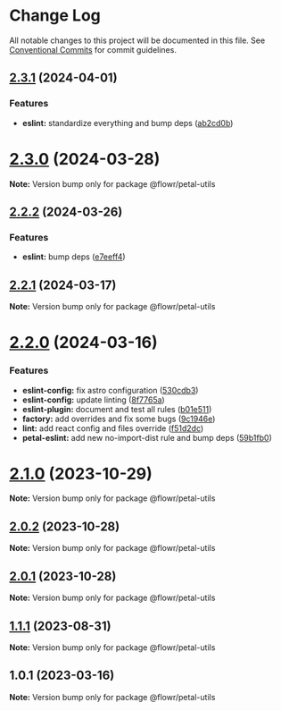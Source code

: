 # Change Log

All notable changes to this project will be documented in this file.
See [Conventional Commits](https://conventionalcommits.org) for commit guidelines.

## [2.3.1](https://github.com/pulseflow/pastel/compare/v2.3.0...v2.3.1) (2024-04-01)


### Features

* **eslint:** standardize everything and bump deps ([ab2cd0b](https://github.com/pulseflow/pastel/commit/ab2cd0ba8fa7211c4b781ba04474ea1c269f7ce8))





# [2.3.0](https://github.com/pulseflow/pastel/compare/v2.2.2...v2.3.0) (2024-03-28)

**Note:** Version bump only for package @flowr/petal-utils





## [2.2.2](https://github.com/pulseflow/pastel/compare/v2.2.1...v2.2.2) (2024-03-26)


### Features

* **eslint:** bump deps ([e7eeff4](https://github.com/pulseflow/pastel/commit/e7eeff411d165b75db885902ab6f0a878b61d00c))





## [2.2.1](https://github.com/pulseflow/pastel/compare/v2.2.0...v2.2.1) (2024-03-17)

**Note:** Version bump only for package @flowr/petal-utils





# [2.2.0](https://github.com/pulseflow/pastel/compare/v2.1.0...v2.2.0) (2024-03-16)


### Features

* **eslint-config:** fix astro configuration ([530cdb3](https://github.com/pulseflow/pastel/commit/530cdb3c5dc1e2579061c27342132b3b80e4445f))
* **eslint-config:** update linting ([8f7765a](https://github.com/pulseflow/pastel/commit/8f7765a378068911e7f89077833c67976ec5edaf))
* **eslint-plugin:** document and test all rules ([b01e511](https://github.com/pulseflow/pastel/commit/b01e5118a90b02dc93d57e38a72a3d4a7a40294c))
* **factory:** add overrides and fix some bugs ([9c1946e](https://github.com/pulseflow/pastel/commit/9c1946ea42ea794fa5066bf98b6fa8f5e2e7b62f))
* **lint:** add react config and files override ([f51d2dc](https://github.com/pulseflow/pastel/commit/f51d2dcea48e2e2369e6e9bd4162ee5f0fa6341b))
* **petal-eslint:** add new no-import-dist rule and bump deps ([59b1fb0](https://github.com/pulseflow/pastel/commit/59b1fb061177be94d32ca2d1b1f563c07d71f52f))





# [2.1.0](https://github.com/pulseflow/pastel/compare/v2.0.2...v2.1.0) (2023-10-29)

**Note:** Version bump only for package @flowr/petal-utils

## [2.0.2](https://github.com/pulseflow/pastel/compare/v2.0.1...v2.0.2) (2023-10-28)

**Note:** Version bump only for package @flowr/petal-utils

## [2.0.1](https://github.com/pulseflow/pastel/compare/v2.0.0...v2.0.1) (2023-10-28)

**Note:** Version bump only for package @flowr/petal-utils

## [1.1.1](https://github.com/pulseflow/pastel/compare/v1.0.1...v1.1.1) (2023-08-31)

**Note:** Version bump only for package @flowr/petal-utils

## 1.0.1 (2023-03-16)

**Note:** Version bump only for package @flowr/petal-utils
